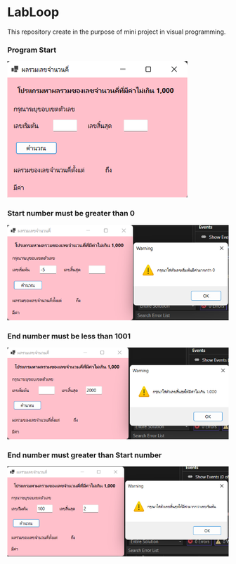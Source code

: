 # LabLoop
This repository create in the purpose of mini project in visual programming.

### Program Start
![](https://github.com/Rus1999/LabLoop/blob/master/LabLoop/capture/start.png)<br>

### Start number must be greater than 0
![](https://github.com/Rus1999/LabLoop/blob/master/LabLoop/capture/startNumWarning.png)<br>

### End number must be less than 1001
![](https://github.com/Rus1999/LabLoop/blob/master/LabLoop/capture/endNumWarning.png)<br>

### End number must greater than Start number
![](https://github.com/Rus1999/LabLoop/blob/master/LabLoop/capture/startNumendNumWarning.png)<br>
